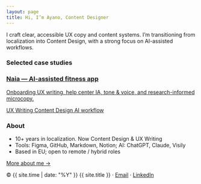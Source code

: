 ```yaml
---
layout: page
title: Hi, I’m Ayano, Content Designer
---
```


<link rel="stylesheet" href="/style.css">

<main>
  <p>I craft clear, accessible UX copy and content systems. I’m transitioning from localization into Content Design, with a strong focus on AI-assisted workflows.</p>

  ### Selected case studies
  <div class="grid cards">
    <a class="card" href="/projects/naia/">
      <h3>Naia — AI-assisted fitness app</h3>
      <p>Onboarding UX writing, help center IA, tone & voice, and research-informed microcopy.</p>
      <span class="badge">UX Writing</span> <span class="badge">Content Design</span> <span class="badge">AI workflow</span>
    </a>
  </div>

  ### About
  - 10+ years in localization. Now Content Design & UX Writing  
  - Tools: Figma, GitHub, Markdown, Notion; AI: ChatGPT, Claude, Visily  
  - Based in EU; open to remote / hybrid roles

  [More about me →](/about/)
</main>

<footer>
  © {{ site.time | date: "%Y" }} {{ site.title }} · <a href="mailto:ayanoyokoyama@yahoo.com">Email</a> · <a href="https://www.linkedin.com/in/ayanoyokoyama">LinkedIn</a>
</footer>
